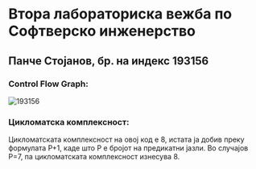 # Втора лабораториска вежба по Софтверско инженерство
## Панче Стојанов, бр. на индекс 193156
### Control Flow Graph:
![193156](https://user-images.githubusercontent.com/80429742/120124567-3bb6a900-c1b5-11eb-9967-028bade5240c.png)

  
### Цикломатска комплексност:
Цикломатската комплексност на овој код е 8, истата ја добив преку формулата P+1, каде што P е бројот на предикатни јазли. 
Во случајoв P=7, па цикломатската комплексност изнесува 8.
